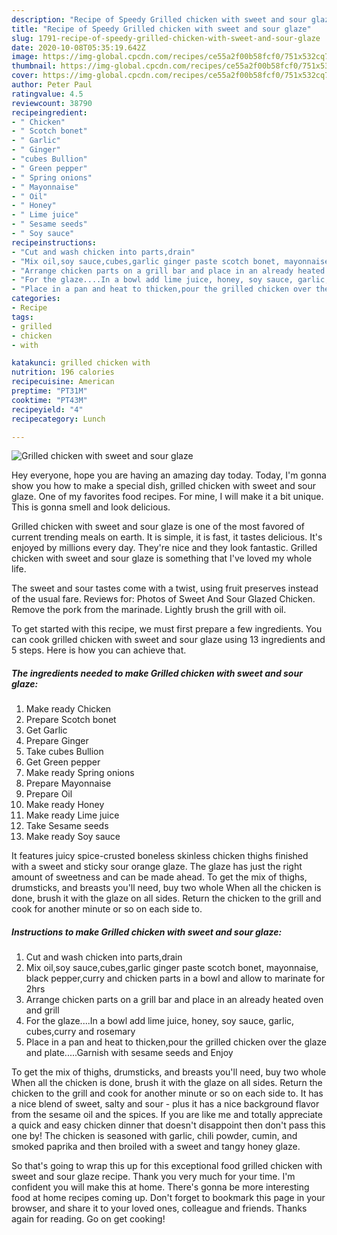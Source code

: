 ```yaml
---
description: "Recipe of Speedy Grilled chicken with sweet and sour glaze"
title: "Recipe of Speedy Grilled chicken with sweet and sour glaze"
slug: 1791-recipe-of-speedy-grilled-chicken-with-sweet-and-sour-glaze
date: 2020-10-08T05:35:19.642Z
image: https://img-global.cpcdn.com/recipes/ce55a2f00b58fcf0/751x532cq70/grilled-chicken-with-sweet-and-sour-glaze-recipe-main-photo.jpg
thumbnail: https://img-global.cpcdn.com/recipes/ce55a2f00b58fcf0/751x532cq70/grilled-chicken-with-sweet-and-sour-glaze-recipe-main-photo.jpg
cover: https://img-global.cpcdn.com/recipes/ce55a2f00b58fcf0/751x532cq70/grilled-chicken-with-sweet-and-sour-glaze-recipe-main-photo.jpg
author: Peter Paul
ratingvalue: 4.5
reviewcount: 38790
recipeingredient:
- " Chicken"
- " Scotch bonet"
- " Garlic"
- " Ginger"
- "cubes Bullion"
- " Green pepper"
- " Spring onions"
- " Mayonnaise"
- " Oil"
- " Honey"
- " Lime juice"
- " Sesame seeds"
- " Soy sauce"
recipeinstructions:
- "Cut and wash chicken into parts,drain"
- "Mix oil,soy sauce,cubes,garlic ginger paste scotch bonet, mayonnaise, black pepper,curry and chicken parts in a bowl and allow to marinate for 2hrs"
- "Arrange chicken parts on a grill bar and place in an already heated oven and grill"
- "For the glaze....In a bowl add lime juice, honey, soy sauce, garlic, cubes,curry and rosemary"
- "Place in a pan and heat to thicken,pour the grilled chicken over the glaze and plate.....Garnish with sesame seeds and Enjoy"
categories:
- Recipe
tags:
- grilled
- chicken
- with

katakunci: grilled chicken with 
nutrition: 196 calories
recipecuisine: American
preptime: "PT31M"
cooktime: "PT43M"
recipeyield: "4"
recipecategory: Lunch

---
```



![Grilled chicken with sweet and sour glaze](https://img-global.cpcdn.com/recipes/ce55a2f00b58fcf0/751x532cq70/grilled-chicken-with-sweet-and-sour-glaze-recipe-main-photo.jpg)

Hey everyone, hope you are having an amazing day today. Today, I'm gonna show you how to make a special dish, grilled chicken with sweet and sour glaze. One of my favorites food recipes. For mine, I will make it a bit unique. This is gonna smell and look delicious.

Grilled chicken with sweet and sour glaze is one of the most favored of current trending meals on earth. It is simple, it is fast, it tastes delicious. It's enjoyed by millions every day. They're nice and they look fantastic. Grilled chicken with sweet and sour glaze is something that I've loved my whole life.

The sweet and sour tastes come with a twist, using fruit preserves instead of the usual fare. Reviews for: Photos of Sweet And Sour Glazed Chicken. Remove the pork from the marinade. Lightly brush the grill with oil.


To get started with this recipe, we must first prepare a few ingredients. You can cook grilled chicken with sweet and sour glaze using 13 ingredients and 5 steps. Here is how you can achieve that.

<!--inarticleads1-->

##### The ingredients needed to make Grilled chicken with sweet and sour glaze:

1. Make ready  Chicken
1. Prepare  Scotch bonet
1. Get  Garlic
1. Prepare  Ginger
1. Take cubes Bullion
1. Get  Green pepper
1. Make ready  Spring onions
1. Prepare  Mayonnaise
1. Prepare  Oil
1. Make ready  Honey
1. Make ready  Lime juice
1. Take  Sesame seeds
1. Make ready  Soy sauce


It features juicy spice-crusted boneless skinless chicken thighs finished with a sweet and sticky sour orange glaze. The glaze has just the right amount of sweetness and can be made ahead. To get the mix of thighs, drumsticks, and breasts you&#39;ll need, buy two whole When all the chicken is done, brush it with the glaze on all sides. Return the chicken to the grill and cook for another minute or so on each side to. 

<!--inarticleads2-->

##### Instructions to make Grilled chicken with sweet and sour glaze:

1. Cut and wash chicken into parts,drain
1. Mix oil,soy sauce,cubes,garlic ginger paste scotch bonet, mayonnaise, black pepper,curry and chicken parts in a bowl and allow to marinate for 2hrs
1. Arrange chicken parts on a grill bar and place in an already heated oven and grill
1. For the glaze....In a bowl add lime juice, honey, soy sauce, garlic, cubes,curry and rosemary
1. Place in a pan and heat to thicken,pour the grilled chicken over the glaze and plate.....Garnish with sesame seeds and Enjoy


To get the mix of thighs, drumsticks, and breasts you&#39;ll need, buy two whole When all the chicken is done, brush it with the glaze on all sides. Return the chicken to the grill and cook for another minute or so on each side to. It has a nice blend of sweet, salty and sour - plus it has a nice background flavor from the sesame oil and the spices. If you are like me and totally appreciate a quick and easy chicken dinner that doesn&#39;t disappoint then don&#39;t pass this one by! The chicken is seasoned with garlic, chili powder, cumin, and smoked paprika and then broiled with a sweet and tangy honey glaze. 

So that's going to wrap this up for this exceptional food grilled chicken with sweet and sour glaze recipe. Thank you very much for your time. I'm confident you will make this at home. There's gonna be more interesting food at home recipes coming up. Don't forget to bookmark this page in your browser, and share it to your loved ones, colleague and friends. Thanks again for reading. Go on get cooking!
